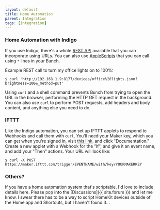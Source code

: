 ```yaml
---
layout: default
title: Home Automation
parent: Integration
tags: [integration]
---
```

### Home Automation with Indigo

If you use Indigo, there's a whole [REST API](https://wiki.indigodomo.com/doku.php?id=indigo_s_restful_urls) available that you can incorporate using URLs. You can also use [AppleScripts](https://wiki.indigodomo.com/doku.php?id=indigo_s_restful_urls#applescript_the_restful_api) that you can call using `*` lines in your Bunch.

Example REST call to turn my office lights on to 100%:

    $ curl 'http:​//192.168.1.9:8177/devices/office%20lights.json?brightness=100&_method=put'

Using `curl` and a shell command prevents Bunch from trying to open the URL in the browser, performing the HTTP GET request in the background. You can also use `curl` to perform POST requests, add headers and body content, and anything else you need to do.

### IFTTT

Like the Indigo automation, you can set up IFTTT applets to respond to Webhooks and call them with `curl`. You'll need your Maker key, which you can get when you're signed in, visit [this link](https://ifttt.com/maker_webhooks), and click "Documentation." Create a new applet with a Webhook for the "If", and give it an event name, and add your "Then" actions. Your URL will look like:

    $ curl -X POST https://maker.ifttt.com/trigger/EVENTNAME/with/key/YOURMAKERKEY

### Others?

If you have a home automation system that's scriptable, I'd love to include details here. Please pop into the [Discussions]({{ site.forum }}) and let me know. I swear there has to be a way to script HomeKit devices outside of the Home app and Shortcuts, but I haven't found it...
